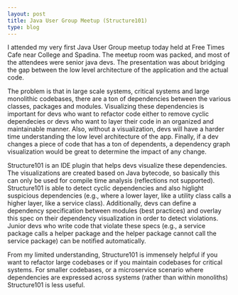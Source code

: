 ```yaml
---
layout: post
title: Java User Group Meetup (Structure101)
type: blog
---
```


I attended my very first Java User Group meetup today held at Free Times Cafe near College and Spadina. The meetup room was packed, and most of the attendees were senior java devs. The presentation was about bridging the gap between the low level architecture of the application and the actual code. 

The problem is that in large scale systems, critical systems and large monolithic codebases, there are a ton of dependencies between the various classes, packages and modules. Visualizing these dependencies is important for devs who want to refactor code either to remove cyclic dependecies or devs who want to layer their code in an organized and maintainable manner. Also, without a visualization, devs will have a harder time understanding the low level architecture of the app. Finally, if a dev changes a piece of code that has a ton of dependents, a dependency graph visualization would be great to determine the impact of any change. 

Structure101 is an IDE plugin that helps devs visualize these dependencies. The visualizations are created based on Java bytecode, so basically this can only be used for compile time analysis (reflections not supported). Structure101 is able to detect cyclic dependencies and also higlight suspicious dependencies (e.g., where a lower layer, like a utility class calls a higher layer, like a service class). Additionally, devs can define a dependency specification between modules (best practices) and overlay this spec on their dependency visualization in order to detect violations. Junior devs who write code that violate these specs (e.g., a service package calls a helper package and the helper package cannot call the service package) can be notified automatically.

From my limited understanding, Structure101 is immensely helpful if you want to refactor large codebases or if you maintain codebases for critical systems. For smaller codebases, or a microservice scenario where dependencies are expressed across systems (rather than within monoliths) Structure101 is less useful.